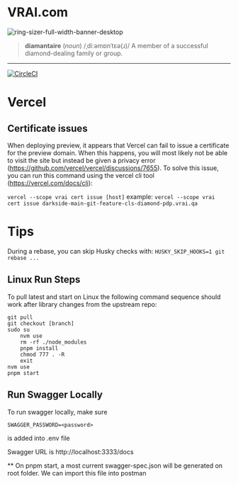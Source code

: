 # VRAI.com

![ring-sizer-full-width-banner-desktop](https://user-images.githubusercontent.com/48492680/206694479-dc7f2d7f-462b-4554-9c72-b02db45eee01.jpg)

> **diamantaire** (_noun_) /ˌdiːəmɒnˈtɛə(ɹ)/
> A member of a successful diamond-dealing family or group.

---

[![CircleCI](https://dl.circleci.com/insights-snapshot/gh/DiamondFoundry/diamantaire/develop/build-test-deploy/badge.svg?window=24h&circle-token=1f8a3c24cdf0ed082d81a3750b4e33ba1d3b8146)](https://app.circleci.com/insights/github/DiamondFoundry/diamantaire/workflows/build-test-deploy/overview?branch=develop&reporting-window=last-24-hours&insights-snapshot=true)

# Vercel

## Certificate issues
When deploying preview, it appears that Vercel can fail to issue a certificate for the preview domain.  When this happens, you will most likely not be able to visit the site but instead be given a privacy error (https://github.com/vercel/vercel/discussions/7655).  To solve this issue, you can run this command using the vercel cli tool (https://vercel.com/docs/cli):

```vercel --scope vrai cert issue [host]```
example: ```vercel --scope vrai cert issue darkside-main-git-feature-cls-diamond-pdp.vrai.qa```

# Tips

During a rebase, you can skip Husky checks with:
`HUSKY_SKIP_HOOKS=1 git rebase ...`

## Linux Run Steps
To pull latest and start on Linux the following command sequence should work after library changes from the upstream repo:
```
git pull
git checkout [branch]
sudo su
    nvm use
    rm -rf ./node_modules
    pnpm install
    chmod 777 . -R
    exit
nvm use
pnpm start
```

## Run Swagger Locally
To run swagger locally, make sure
```
SWAGGER_PASSWORD=<password> 
``````
is added into .env file

Swagger URL is http://localhost:3333/docs

** On pnpm start, a most current swagger-spec.json will be generated on root folder. We can import this file into postman

